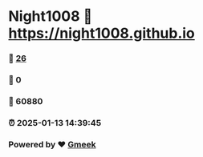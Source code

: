 # Night1008 :link: https://night1008.github.io 
### :page_facing_up: [26](https://night1008.github.io/tag.html) 
### :speech_balloon: 0 
### :hibiscus: 60880 
### :alarm_clock: 2025-01-13 14:39:45 
### Powered by :heart: [Gmeek](https://github.com/Meekdai/Gmeek)
